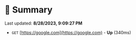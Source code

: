 # 📖 Summary
Last updated: **8/28/2023, 9:09:27 PM**

- `GET` [https://google.com](https://google.com) - **Up** (340ms)

